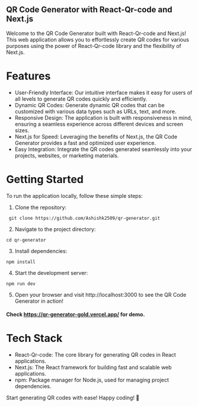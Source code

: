 ## QR Code Generator with React-Qr-code and Next.js

Welcome to the QR Code Generator built with React-Qr-code and Next.js! This web application allows you to effortlessly create QR codes for various purposes using the power of React-Qr-code library and the flexibility of Next.js.

# Features
* User-Friendly Interface: Our intuitive interface makes it easy for users of all levels to generate QR codes quickly and efficiently.
* Dynamic QR Codes: Generate dynamic QR codes that can be customized with various data types such as URLs, text, and more.
* Responsive Design: The application is built with responsiveness in mind, ensuring a seamless experience across different devices and screen sizes.
* Next.js for Speed: Leveraging the benefits of Next.js, the QR Code Generator provides a fast and optimized user experience.
* Easy Integration: Integrate the QR codes generated seamlessly into your projects, websites, or marketing materials.

# Getting Started
To run the application locally, follow these simple steps:

1. Clone the repository:
```
 git clone https://github.com/Ashishk2509/qr-generator.git
```
2. Navigate to the project directory: 
```
cd qr-generator
```
3. Install dependencies: 
```
npm install
```
4. Start the development server: 
```
npm run dev
```
 
5. Open your browser and visit http://localhost:3000 to see the QR Code Generator in action!

#### Check https://qr-generator-gold.vercel.app/ for demo.
   
# Tech Stack
* React-Qr-code: The core library for generating QR codes in React applications.
* Next.js: The React framework for building fast and scalable web applications.
* npm: Package manager for Node.js, used for managing project dependencies.

Start generating QR codes with ease! Happy coding! 🚀
